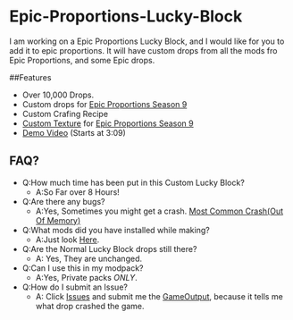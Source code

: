 # Epic-Proportions-Lucky-Block

I am working on a Epic Proportions Lucky Block, and I would like for you to add it to epic proportions. It will have custom drops from all the mods fro Epic Proportions, and some Epic drops.

##Features
* Over 10,000 Drops.
* Custom drops for [Epic Proportions Season 9](https://www.youtube.com/watch?v=Oet39ZAl7iY)
* Custom Crafing Recipe
* [Custom Texture](https://github.com/jtrent238/Epic-Proportions-Lucky-Block/blob/gh-pages/texture.gif) for [Epic Proportions Season 9](https://www.youtube.com/watch?v=Oet39ZAl7iY)
* [Demo Video](https://youtu.be/yzr_KPA2gso?t=3m9s) (Starts at 3:09)

## FAQ?
* Q:How much time has been put in this Custom Lucky Block?
  * A:So Far over 8 Hours!
* Q:Are there any bugs?
  * A:Yes, Sometimes you might get a crash. [Most Common Crash(Out Of Memory)](https://raw.githubusercontent.com/jtrent238/Epic-Proportions-Lucky-Block/master/CommonCrash.txt)
* Q:What mods did you have installed while making?
  * A:Just look [Here](https://jtrent238.github.io/Epic-Proportions-Lucky-Block/obscore_mod_version_data.html).
* Q:Are the Normal Lucky Block drops still there?
  * A: Yes, They are unchanged.
* Q:Can I use this in my modpack?
  * A:Yes, Private packs *ONLY*.
* Q:How do I submit an Issue?
  * A: Click [Issues](https://github.com/jtrent238/Epic-Proportions-Lucky-Block/issues) and submit me the [GameOutput](https://raw.githubusercontent.com/jtrent238/Epic-Proportions-Lucky-Block/master/GameOutput.txt), because it tells me what drop crashed the game.

